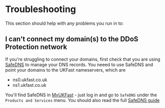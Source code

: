 # Troubleshooting

This section should help with any problems you run in to:

## I can't connect my domain(s) to the DDoS Protection network

If you're struggling to connect your domains, first check that you are using [SafeDNS](/source/Domains/safedns/index) to manage your DNS records.  You neeed to use SafeDNS and point your domains to the UKFast nameservers, which are
- ns0.ukfast.co.uk
- ns1.ukfast.co.uk

You'll find SafeDNS in [MyUKFast](https://my.ukfast.co.uk) - just log in and go to `SafeDNS` under the `Products and Services` menu.  You should also read the full [SafeDNS guide](/source/Domains/safedns/index)
